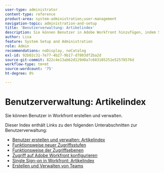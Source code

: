 ```yaml
---
user-type: administrator
content-type: reference
product-area: system-administration;user-management
navigation-topic: administration-and-setup
title: 'Benutzerverwaltung: Artikelindex'
description: Sie können Benutzer in Adobe Workfront hinzufügen, indem Sie einzelne Benutzer von Grund auf neu erstellen oder vorhandene Benutzer kopieren.
author: Lisa
feature: System Setup and Administration
role: Admin
recommendations: noDisplay, noCatalog
exl-id: 92b02c31-7e77-4b27-9b17-d7803df2ba2d
source-git-commit: 822c4e13ab62d129d0a7c603105251e52578576d
workflow-type: tm+mt
source-wordcount: '75'
ht-degree: 0%

---
```


# Benutzerverwaltung: Artikelindex

<!-- Audited: 12/2023 -->

Sie können Benutzer in Workfront erstellen und verwalten.

Dieser Index enthält Links zu den folgenden Unterabschnitten zur Benutzerverwaltung:

* [Benutzer erstellen und verwalten: Artikelindex](../../administration-and-setup/add-users/create-and-manage-users/create-and-manage-users.md)
* [Funktionsweise neuer Zugriffsstufen](/help/quicksilver/administration-and-setup/add-users/how-access-levels-work/access-levels-toc.md)
* [Funktionsweise der Zugriffsebenen](../../administration-and-setup/add-users/access-levels-and-object-permissions/access-levels.md)
* [Zugriff auf Adobe Workfront konfigurieren](../../administration-and-setup/add-users/configure-and-grant-access/configure-access.md)
* [Single Sign-on in Workfront: Artikelindex](../../administration-and-setup/add-users/single-sign-on/single-sign-on.md)
* [Erstellen und Verwalten von Teams](../../administration-and-setup/add-users/create-and-manage-teams/create-and-manage-teams.md)
